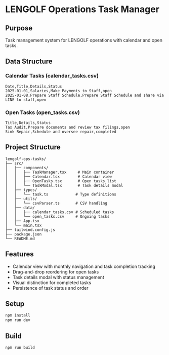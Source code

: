 # LENGOLF Operations Task Manager

## Purpose
Task management system for LENGOLF operations with calendar and open tasks.

## Data Structure

### Calendar Tasks (calendar_tasks.csv)
```csv
Date,Title,Details,Status
2025-01-01,Salaries,Make Payments to Staff,open
2025-01-08,Prepare Staff Schedule,Prepare Staff Schedule and share via LINE to staff,open
```

### Open Tasks (open_tasks.csv)
```csv
Title,Details,Status
Tax Audit,Prepare documents and review tax filings,open
Sink Repair,Schedule and oversee repair,completed
```

## Project Structure
```
lengolf-ops-tasks/
├── src/
│   ├── components/              
│   │   ├── TaskManager.tsx     # Main container
│   │   ├── Calendar.tsx        # Calendar view
│   │   ├── OpenTasks.tsx       # Open tasks list
│   │   └── TaskModal.tsx       # Task details modal
│   ├── types/                  
│   │   └── task.ts            # Type definitions
│   ├── utils/                  
│   │   └── csvParser.ts       # CSV handling
│   ├── data/                   
│   │   ├── calendar_tasks.csv # Scheduled tasks
│   │   └── open_tasks.csv     # Ongoing tasks
│   ├── App.tsx                 
│   └── main.tsx               
├── tailwind.config.js          
├── package.json                
└── README.md                   
```

## Features
- Calendar view with monthly navigation and task completion tracking
- Drag-and-drop reordering for open tasks
- Task details modal with status management
- Visual distinction for completed tasks
- Persistence of task status and order

## Setup
```bash
npm install
npm run dev
```

## Build
```bash
npm run build
```